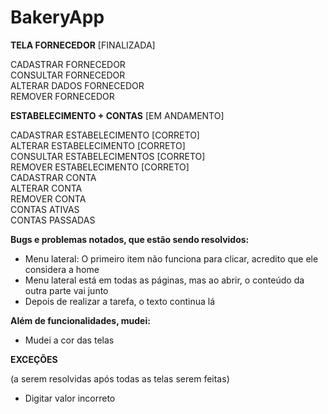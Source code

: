 # BakeryApp 

**TELA FORNECEDOR** [FINALIZADA] <br>

CADASTRAR FORNECEDOR <br>
CONSULTAR FORNECEDOR <br>
ALTERAR DADOS FORNECEDOR <br>
REMOVER FORNECEDOR <br>

**ESTABELECIMENTO + CONTAS** [EM ANDAMENTO] <br>

CADASTRAR ESTABELECIMENTO [CORRETO] <br>
ALTERAR ESTABELECIMENTO [CORRETO] <br>
CONSULTAR ESTABELECIMENTOS [CORRETO]<br>
REMOVER ESTABELECIMENTO [CORRETO] <br>
CADASTRAR CONTA <br>
ALTERAR CONTA <br>
REMOVER CONTA <br>
CONTAS ATIVAS <br>
CONTAS PASSADAS <br>

**Bugs e problemas notados, que estão sendo resolvidos:**

  - Menu lateral: O primeiro item não funciona para clicar, acredito que ele considera a home
  - Menu lateral está em todas as páginas, mas ao abrir, o conteúdo da outra parte vai junto 
  - Depois de realizar a tarefa, o texto continua lá
  
**Além de funcionalidades, mudei:**

  - Mudei a cor das telas
  
**EXCEÇÕES**

(a serem resolvidas após todas as telas serem feitas)
  - Digitar valor incorreto 
